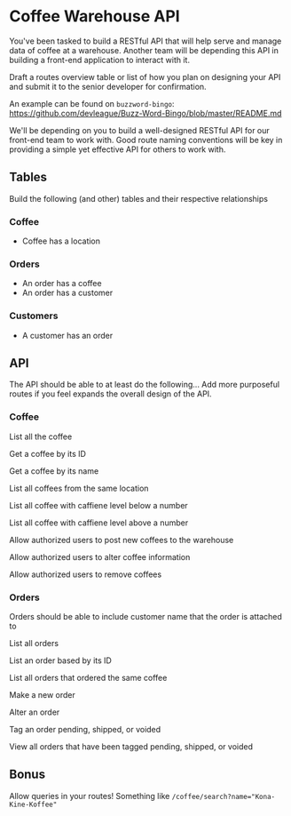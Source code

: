 # Coffee Warehouse API

You've been tasked to build a RESTful API that will help serve and manage data of coffee at a warehouse. Another team will be depending this API in building a front-end application to interact with it.

Draft a routes overview table or list of how you plan on designing your API and submit it to the senior developer for confirmation.

An example can be found on `buzzword-bingo`: https://github.com/devleague/Buzz-Word-Bingo/blob/master/README.md

We'll be depending on you to build a well-designed RESTful API for our front-end team to work with. Good route naming conventions will be key in providing a simple yet effective API for others to work with.

## Tables

Build the following (and other) tables and their respective relationships

### Coffee
- Coffee has a location

### Orders
- An order has a coffee
- An order has a customer


### Customers
- A customer has an order


## API

The API should be able to at least do the following... Add more purposeful routes if you feel expands the overall design of the API.

### Coffee
List all the coffee

Get a coffee by its ID

Get a coffee by its name

List all coffees from the same location

List all coffee with caffiene level below a number

List all coffee with caffiene level above a number

Allow authorized users to post new coffees to the warehouse

Allow authorized users to alter coffee information

Allow authorized users to remove coffees

### Orders
Orders should be able to include customer name that the order is attached to

List all orders

List an order based by its ID

List all orders that ordered the same coffee

Make a new order

Alter an order

Tag an order pending, shipped, or voided

View all orders that have been tagged pending, shipped, or voided

## Bonus

Allow queries in your routes! Something like `/coffee/search?name="Kona-Kine-Koffee"`